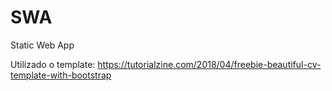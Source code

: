 # SWA
Static Web App

Utilizado o template: https://tutorialzine.com/2018/04/freebie-beautiful-cv-template-with-bootstrap
